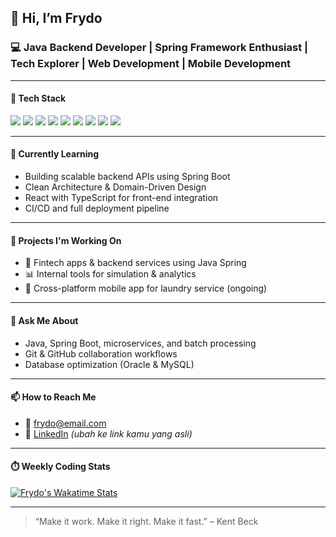 ## 👋 Hi, I’m Frydo

### 💻 Java Backend Developer | Spring Framework Enthusiast | Tech Explorer |  Web Development | Mobile Development 

---

#### 🔧 Tech Stack
<p>
  <img src="https://img.shields.io/badge/Java-ED8B00?style=for-the-badge&logo=java&logoColor=white"/>
  <img src="https://img.shields.io/badge/Spring-6DB33F?style=for-the-badge&logo=spring&logoColor=white"/>
  <img src="https://img.shields.io/badge/React-61DAFB?style=for-the-badge&logo=react&logoColor=black"/>
  <img src="https://img.shields.io/badge/TypeScript-007ACC?style=for-the-badge&logo=typescript&logoColor=white"/>
  <img src="https://img.shields.io/badge/Maven-C71A36?style=for-the-badge&logo=apachemaven&logoColor=white"/>
  <img src="https://img.shields.io/badge/Oracle-F80000?style=for-the-badge&logo=oracle&logoColor=white"/>
  <img src="https://img.shields.io/badge/MySQL-00758F?style=for-the-badge&logo=mysql&logoColor=white"/>
  <img src="https://img.shields.io/badge/Git-F05032?style=for-the-badge&logo=git&logoColor=white"/>
  <img src="https://img.shields.io/badge/IntelliJIDEA-000000?style=for-the-badge&logo=intellijidea&logoColor=white"/>
</p>

---

#### 🌱 Currently Learning
- Building scalable backend APIs using Spring Boot
- Clean Architecture & Domain-Driven Design
- React with TypeScript for front-end integration
- CI/CD and full deployment pipeline

---

#### 🚀 Projects I'm Working On
- 🏦 Fintech apps & backend services using Java Spring
- 📊 Internal tools for simulation & analytics
- 🧺 Cross-platform mobile app for laundry service (ongoing)

---

#### 💬 Ask Me About
- Java, Spring Boot, microservices, and batch processing
- Git & GitHub collaboration workflows
- Database optimization (Oracle & MySQL)

---

#### 📫 How to Reach Me
- 💌 frydo@email.com
- 💼 [LinkedIn](https://www.linkedin.com/in/frydo) *(ubah ke link kamu yang asli)*

---

#### ⏱️ Weekly Coding Stats
<!--- Use https://github.com/anuraghazra/github-readme-stats or Wakatime for actual data -->
[![Frydo's Wakatime Stats](https://github-readme-stats.vercel.app/api/wakatime?username=FrydoIW&layout=compact&theme=radical)](https://wakatime.com/@FrydoIW)

---

> “Make it work. Make it right. Make it fast.” – Kent Beck
